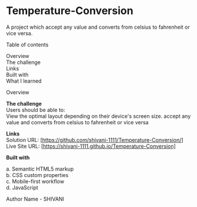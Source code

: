 # Temperature-Conversion
A project which accept any value and converts from celsius to fahrenheit or vice versa.


Table of contents

Overview<br>
The challenge<br>
Links<br>
Built with<br>
What I learned<br>


Overview<br>

<b>The challenge</b>
  <br>
Users should be able to:<br>
View the optimal layout depending on their device's screen size.
accept any value and converts from celsius to fahrenheit or vice versa

<b>Links</b><br>
Solution URL: [https://github.com/shivani-1111/Temperature-Conversion/]<br>
Live Site URL: [https://shivani-1111.github.io/Temperature-Conversion]
<br>

<b>Built with</b><br>
 
a. Semantic HTML5 markup<br>
b. CSS custom properties<br>
c. Mobile-first workflow<br>
d. JavaScript


Author Name - SHIVANI
